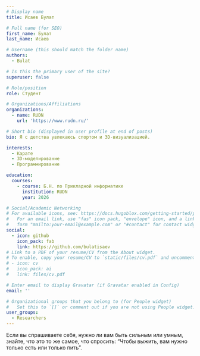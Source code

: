 ```yaml
---
# Display name
title: Исаев Булат

# Full name (for SEO)
first_name: Булат
last_name: Исаев

# Username (this should match the folder name)
authors:
  - Bulat

# Is this the primary user of the site?
superuser: false

# Role/position
role: Студент

# Organizations/Affiliations
organizations:
  - name: RUDN
    url: 'https://www.rudn.ru/'

# Short bio (displayed in user profile at end of posts)
bio: Я с детства увлекаюсь спортом и 3D-визуализацией.

interests:
  - Карате
  - 3D-моделирование
  - Программирование

education:
  courses:
    - course: Б.Н. по Прикладной информатике
      institution: RUDN
      year: 2026

# Social/Academic Networking
# For available icons, see: https://docs.hugoblox.com/getting-started/page-builder/#icons
#   For an email link, use "fas" icon pack, "envelope" icon, and a link in the
#   form "mailto:your-email@example.com" or "#contact" for contact widget.
social:
  - icon: github
    icon_pack: fab
    link: https://github.com/bulatisaev
# Link to a PDF of your resume/CV from the About widget.
# To enable, copy your resume/CV to `static/files/cv.pdf` and uncomment the lines below.
# - icon: cv
#   icon_pack: ai
#   link: files/cv.pdf

# Enter email to display Gravatar (if Gravatar enabled in Config)
email: ''

# Organizational groups that you belong to (for People widget)
#   Set this to `[]` or comment out if you are not using People widget.
user_groups:
  - Researchers
---
```


Если вы спрашиваете себя, нужно ли вам быть сильным или умным, знайте, что это то же самое, что спросить: “Чтобы выжить, вам нужно только есть или только пить”.
